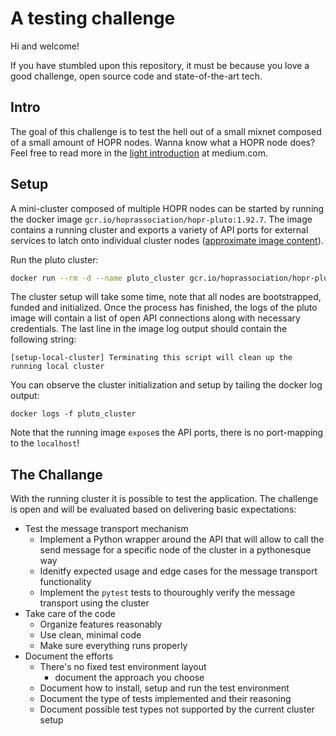 # A testing challenge

Hi and welcome!

If you have stumbled upon this repository, it must be because you love a good challenge, open source code and state-of-the-art tech.

## Intro
The goal of this challenge is to test the hell out of a small mixnet composed of a small amount of HOPR nodes. Wanna know what a HOPR node does? Feel free to read more in the [light introduction](https://medium.com/hoprnet/hopr-basics-episode-1-what-is-hopr-7d8cc4daf014) at medium.com.

## Setup
A mini-cluster composed of multiple HOPR nodes can be started by running the docker image `gcr.io/hoprassociation/hopr-pluto:1.92.7`. The image contains a running cluster and exports a variety of API ports for external services to latch onto individual cluster nodes ([approximate image content](https://github.com/hoprnet/hoprnet/blob/master/scripts/pluto/Dockerfile)).

Run the pluto cluster:
```bash
docker run --rm -d --name pluto_cluster gcr.io/hoprassociation/hopr-pluto:1.92.7
```

The cluster setup will take some time, note that all nodes are bootstrapped, funded and initialized. Once the process has finished, the logs of the pluto image will contain a list of open API connections along with necessary credentials. The last line in the image log output should contain the following string:

```shell
[setup-local-cluster] Terminating this script will clean up the running local cluster
```

You can observe the cluster initialization and setup by tailing the docker log output:

```shell
docker logs -f pluto_cluster
```

Note that the running image `expose`s the API ports, there is no port-mapping to the `localhost`!

## The Challange
With the running cluster it is possible to test the application. The challenge is open and will be evaluated based on delivering basic expectations:
* Test the message transport mechanism
  * Implement a Python wrapper around the API that will allow to call the send message for a specific node of the cluster in a pythonesque way
  * Idenitfy expected usage and edge cases for the message transport functionality
  * Implement the `pytest` tests to thouroughly verify the message transport using the cluster
* Take care of the code
  * Organize features reasonably
  * Use clean, minimal code
  * Make sure everything runs properly
* Document the efforts
  * There's no fixed test environment layout
    * document the approach you choose
  * Document how to install, setup and run the test environment
  * Document the type of tests implemented and their reasoning
  * Document possible test types not supported by the current cluster setup
